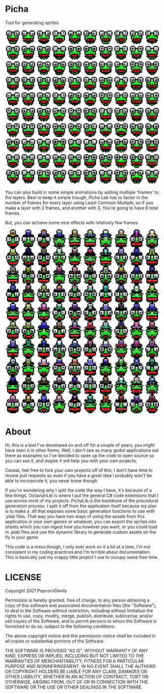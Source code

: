 # Picha
Tool for generating sprites  

![Look at those frogs.](/_imgs/Riblet_example.png?raw=true "Lotta Riblets")  
  
You can also build in some simple animations by adding multiple 'frames' to the layers.  Best to keep it simple though, Picha Lab has to factor in the number of frames for every layer using Least Common Multiple, so if you make a layer with 2 frames, and another with 3, You're going to have 6 total frames.

But, you can achieve some nice effects with relatively few frames.

![Look at those frogs.](/_imgs/anim.gif?raw=true "EVERYONE BE QUIET") 

# About
Hi, this is a tool I've developed on and off for a couple of years, you might have seen it in other forms.  Well, I don't see as many godot applications out there as examples so I've decided to open up the code to open source so you can see it, and maybe it will help you with your own projects.  
  
Caveat, feel free to fork your own projects off of this, I don't have time to review pull requests so even if you have a great idea I probably won't be able to incorporate it, you never know though.

If you're wondering why I split the code the way I have, it's because of a few things.  OctavianLib is where I put the general C# code extensions that I use across most of my projects.  PichaLib is the backbone of the procedural generation process.  I split it off from the application itself because my plan is to make a .dll that exposes some basic generation functions to use with .plab files.  That way you have two ways of using the assets from this application in your own games or whatever, you can export the sprites into sheets which you can ingest how you however you want, or you could load in .plab files and use the dynamic library to generate custom assets on the fly in your game.

This code is a mess though, I only ever work on it a bit at a time, I'm not consistent in my coding practices and I'm terrible about documentation.  This is basically just my crappy little project I use to occupy some free time.

# LICENSE
Copyright 2021 PopcornDevils

Permission is hereby granted, free of charge, to any person obtaining a copy of this software and associated documentation files (the "Software"), to deal in the Software without restriction, including without limitation the rights to use, copy, modify, merge, publish, distribute, sublicense, and/or sell copies of the Software, and to permit persons to whom the Software is furnished to do so, subject to the following conditions:

The above copyright notice and this permission notice shall be included in all copies or substantial portions of the Software.

THE SOFTWARE IS PROVIDED "AS IS", WITHOUT WARRANTY OF ANY KIND, EXPRESS OR IMPLIED, INCLUDING BUT NOT LIMITED TO THE WARRANTIES OF MERCHANTABILITY, FITNESS FOR A PARTICULAR PURPOSE AND NONINFRINGEMENT. IN NO EVENT SHALL THE AUTHORS OR COPYRIGHT HOLDERS BE LIABLE FOR ANY CLAIM, DAMAGES OR OTHER LIABILITY, WHETHER IN AN ACTION OF CONTRACT, TORT OR OTHERWISE, ARISING FROM, OUT OF OR IN CONNECTION WITH THE SOFTWARE OR THE USE OR OTHER DEALINGS IN THE SOFTWARE.
